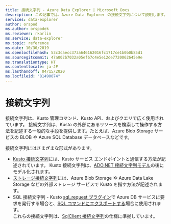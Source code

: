 ```yaml
---
title: 接続文字列 - Azure Data Explorer | Microsoft Docs
description: この記事では、Azure Data Explorer の接続文字列について説明します。
services: data-explorer
author: orspod
ms.author: orspodek
ms.reviewer: rkarlin
ms.service: data-explorer
ms.topic: reference
ms.date: 10/30/2019
ms.openlocfilehash: 53c3caecc373a646162016fc1717ce1b0b0b85d1
ms.sourcegitcommit: 47a002b7032a05ef67c4e5e12de7720062645e9e
ms.translationtype: HT
ms.contentlocale: ja-JP
ms.lasthandoff: 04/15/2020
ms.locfileid: "81490074"
---
```

# <a name="connection-strings"></a>接続文字列

接続文字列は、Kusto 管理コマンド、Kusto API、およびクエリで広く使用されています。
接続文字列は、Kusto の外部にあるリソースを検索して操作する方法を記述する一般的な手段を提供します。たとえば、Azure Blob Storage サービスの BLOB や Azure SQL Database データベースなどです。

接続文字列にはさまざまな形式があります。

* [Kusto 接続文字列](./kusto.md)には、Kusto サービス エンドポイントと通信する方法が記述されています。
  Kusto 接続文字列は、[ADO.NET 接続文字列モデル](https://docs.microsoft.com/dotnet/framework/data/adonet/connection-string-syntax)の後にモデル化されます。
* [ストレージ接続文字列](./storage.md)には、Azure Blob Storage や Azure Data Lake Storage などの外部ストレージ サービスで Kusto を指す方法が記述されます。
* SQL 接続文字列 - Kusto [sql_request プラグイン](../../query/sqlrequestplugin.md)で Azure DB サービスに要求を発行する場合と、[SQL コマンドにエクスポートする](../../management/data-export/export-data-to-sql.md)場合に使用されます。  
  これらの接続文字列は、[SqlClient 接続文字列](https://docs.microsoft.com/dotnet/framework/data/adonet/connection-string-syntax#sqlclient-connection-strings)の仕様に準拠しています。